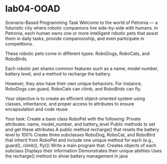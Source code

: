 # lab04-OOAD
Scenario-Based Programming Task
Welcome to the world of Petronia — a futuristic city where robotic companions live side-by-side with humans. In Petronia, each human owns one or more intelligent robotic pets that assist them in daily tasks, provide companionship, and even participate in competitions.

These robotic pets come in different types: RoboDogs, RoboCats, and RoboBirds.

Each robotic pet shares common features such as a name, model number, battery level, and a method to recharge the battery.

However, they also have their own unique behaviors. For instance, RoboDogs can guard, RoboCats can climb, and RoboBirds can fly.

Your objective is to create an efficient object-oriented system using classes, inheritance, and proper access to attributes to ensure encapsulation and code reuse.

Your task:
Create a base class RoboPet with the following:
Private attributes: name, model_number, and battery_level
Public methods to set and get these attributes
A public method recharge() that resets the battery level to 100%
Create three subclasses RoboDog, RoboCat, and RoboBird that inherit from RoboPet and include one unique method for each (e.g., guard(), climb(), fly())
Write a main program that:
Creates objects of each subclass
Displays their information
Demonstrates their unique abilities
Uses the recharge() method to show battery management in java
